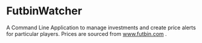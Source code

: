 # FutbinWatcher
A Command Line Application to manage investments and create price alerts for particular players. Prices are sourced from www.futbin.com .
